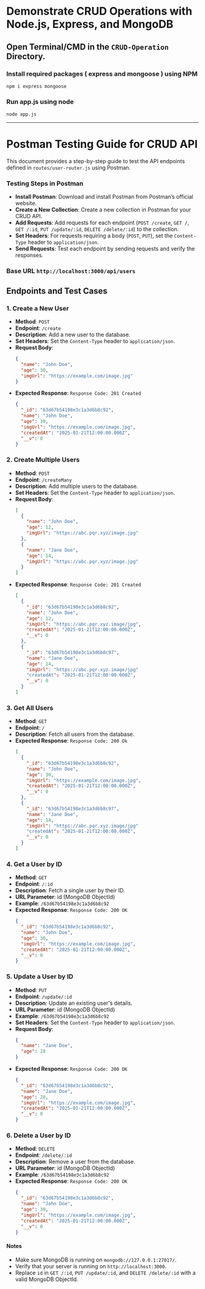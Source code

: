 # Demonstrate CRUD Operations with Node.js, Express, and MongoDB
## Open Terminal/CMD in the `CRUD-Operation` Directory.
### Install required packages ( express and mongoose ) using NPM
```
npm i express mongoose
```
### Run app.js using node
```
node app.js
```
---
# Postman Testing Guide for CRUD API

This document provides a step-by-step guide to test the API endpoints defined in `routes/user-router.js` using Postman.
  
### **Testing Steps in Postman**
- **Install Postman**:
Download and install Postman from Postman’s official website.
- **Create a New Collection**:
Create a new collection in Postman for your CRUD API.
- **Add Requests**:
Add requests for each endpoint (`POST /create`, `GET /`, `GET /:id`, `PUT /update/:id`, `DELETE /delete/:id`) to the collection.
- **Set Headers**:
For requests requiring a body (`POST`, `PUT`), set the `Content-Type` header to `application/json`.
- **Send Requests**:
Test each endpoint by sending requests and verify the responses.

### Base URL `http://localhost:3000/api/users`

## Endpoints and Test Cases

### **1. Create a New User**
- **Method**: `POST`
- **Endpoint**: `/create`
- **Description**: Add a new user to the database.
- **Set Headers**:
Set the `Content-Type` header to `application/json`.
- **Request Body**:
  ```json
  {
    "name": "John Doe",
    "age": 30,
    "imgUrl": "https://example.com/image.jpg"
  }
  ```
- **Expected Response**: `Response Code: 201 Created`
  ```json
  {
    "_id": "63d67b54198e3c1a3d6b8c92",
    "name": "John Doe",
    "age": 30,
    "imgUrl": "https://example.com/image.jpg",
    "createdAt": "2025-01-21T12:00:00.000Z",
    "__v": 0
  }
  ```

### **2. Create Multiple Users**
- **Method**: `POST`
- **Endpoint**: `/createMany`
- **Description**: Add multiple users to the database.
- **Set Headers**:
Set the `Content-Type` header to `application/json`.
- **Request Body**:
  ```json
  [
    {
      "name": "John Doe",
      "age": 12,
      "imgUrl": "https://abc.pqr.xyz/image.jpg"
    },
    {
      "name": "Jane Doe",
      "age": 14,
      "imgUrl": "https://abc.pqr.xyz/image.jpg"
    }
  ]
  ```
- **Expected Response**: `Response Code: 201 Created`
  ```json
  [
    {
      "_id": "63d67b54198e3c1a3d6b8c92",
      "name": "John Doe",
      "age": 12,
      "imgUrl": "https://abc.pqr.xyz.image/jpg",
      "createdAt": "2025-01-21T12:00:00.000Z",
      "__v": 0
    },
    {
      "_id": "63d67b54198e3c1a3d6b8c97",
      "name": "Jane Doe",
      "age": 14,
      "imgUrl": "https://abc.pqr.xyz.image/jpg"
      "createdAt": "2025-01-21T12:00:00.000Z",
      "__v": 0
    }
  ]

  ```
  
### **3. Get All Users**
- **Method**: `GET`
- **Endpoint**: `/`
- **Description**: Fetch all users from the database.
- **Expected Response**:
  `Response Code: 200 Ok`
  ```json
  [
    {
      "_id": "63d67b54198e3c1a3d6b8c92",
      "name": "John Doe",
      "age": 30,
      "imgUrl": "https://example.com/image.jpg",
      "createdAt": "2025-01-21T12:00:00.000Z",
      "__v": 0
    },
    {
      "_id": "63d67b54198e3c1a3d6b8c97",
      "name": "Jane Doe",
      "age": 14,
      "imgUrl": "https://abc.pqr.xyz.image/jpg"
      "createdAt": "2025-01-21T12:00:00.000Z",
      "__v": 0
    }
  ]
  ```
  
### **4. Get a User by ID**
- **Method**: `GET`
- **Endpoint**: `/:id`
- **Description**: Fetch a single user by their ID.
- **URL Parameter**: id (MongoDB ObjectId)
- **Example**: `/63d67b54198e3c1a3d6b8c92`
- **Expected Response**:
  `Response Code: 200 OK`
  ```json
  {
    "_id": "63d67b54198e3c1a3d6b8c92",
    "name": "John Doe",
    "age": 30,
    "imgUrl": "https://example.com/image.jpg",
    "createdAt": "2025-01-21T12:00:00.000Z",
    "__v": 0
  }
  ```

### **5. Update a User by ID**
- **Method**: `PUT`
- **Endpoint**: `/update/:id`
- **Description**: Update an existing user's details.
- **URL Parameter**: id (MongoDB ObjectId)
- **Example**: `/63d67b54198e3c1a3d6b8c92`
- **Set Headers**:
Set the `Content-Type` header to `application/json`.
- **Request Body**:
  ```json
  {
    "name": "Jane Doe",
    "age": 28
  }
  ```
- **Expected Response**:
  `Response Code: 200 OK`
  ```json
  {
    "_id": "63d67b54198e3c1a3d6b8c92",
    "name": "Jane Doe",
    "age": 28,
    "imgUrl": "https://example.com/image.jpg",
    "createdAt": "2025-01-21T12:00:00.000Z",
    "__v": 0
  }
  ```

### **6. Delete a User by ID**
- **Method**: `DELETE`
- **Endpoint**: `/delete/:id`
- **Description**: Remove a user from the database.
- **URL Parameter**: id (MongoDB ObjectId)
- **Example**: `/63d67b54198e3c1a3d6b8c92`
- **Expected Response**:
  `Response Code: 200 OK`
  ```json
  {
    "_id": "63d67b54198e3c1a3d6b8c92",
    "name": "John Doe",
    "age": 30,
    "imgUrl": "https://example.com/image.jpg",
    "createdAt": "2025-01-21T12:00:00.000Z",
    "__v": 0
  }
  ```

#### Notes
- Make sure MongoDB is running on `mongodb://127.0.0.1:27017/`.
- Verify that your server is running on `http://localhost:3000`.
- Replace `id` in `GET /:id`, `PUT /update/:id`, and `DELETE /delete/:id` with a valid MongoDB ObjectId.
